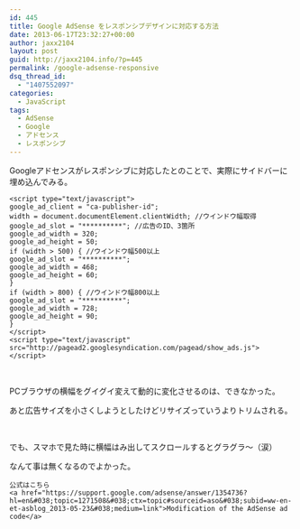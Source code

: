 ```yaml
---
id: 445
title: Google AdSense をレスポンシブデザインに対応する方法
date: 2013-06-17T23:32:27+00:00
author: jaxx2104
layout: post
guid: http://jaxx2104.info/?p=445
permalink: /google-adsense-responsive
dsq_thread_id:
  - "1407552097"
categories:
  - JavaScript
tags:
  - AdSense
  - Google
  - アドセンス
  - レスポンシブ
---
```

Googleアドセンスがレスポンシブに対応したとのことで、実際にサイドバーに埋め込んでみる。

```
<script type="text/javascript">
google_ad_client = "ca-publisher-id";
width = document.documentElement.clientWidth; //ウインドウ幅取得
google_ad_slot = "**********"; //広告のID、3箇所
google_ad_width = 320;
google_ad_height = 50;
if (width > 500) { //ウインドウ幅500以上
google_ad_slot = "**********";
google_ad_width = 468;
google_ad_height = 60;
}
if (width > 800) { //ウインドウ幅800以上
google_ad_slot = "**********";
google_ad_width = 728;
google_ad_height = 90;
}
</script>
<script type="text/javascript" src="http://pagead2.googlesyndication.com/pagead/show_ads.js">
</script>
```

&nbsp;

PCブラウザの横幅をグイグイ変えて動的に変化させるのは、できなかった。
  
あと広告サイズを小さくしようとしたけどリサイズっていうよりトリムされる。

&nbsp;

でも、スマホで見た時に横幅はみ出してスクロールするとグラグラ〜（涙）
  
なんて事は無くなるのでよかった。

```
公式はこちら
<a href="https://support.google.com/adsense/answer/1354736?hl=en&#038;topic=1271508&#038;ctx=topic#sourceid=aso&#038;subid=ww-en-et-asblog_2013-05-23&#038;medium=link">Modification of the AdSense ad code</a>
```

&nbsp;